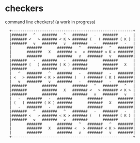 checkers
========

command line checkers! (a work in progress)


      +--------------------------------------------------------+
      |#######   ^   #######   ^   #######   -   #######   -   |
      |####### <   > ####### < K > ####### (   ) ####### ( K ) |
      |#######   v   #######   v   #######   -   #######   -   |
      |       #######       #######   ^   #######   ^   #######|
      |       #######   X   ####### <   > ####### < K > #######|
      |       #######       #######   v   #######   v   #######|
      |#######   -   #######   -   #######       #######       |
      |####### (   ) ####### ( K ) #######       #######   X   |
      |#######   -   #######   -   #######       #######       |
      |   ^   #######   ^   #######   -   #######   -   #######|
      | <   > ####### < K > ####### (   ) ####### ( K ) #######|
      |   v   #######   v   #######   -   #######   -   #######|
      |#######       #######       #######   ^   #######   ^   |
      |#######       #######   X   ####### <   > ####### < K > |
      |#######       #######       #######   v   #######   v   |
      |   -   #######   -   #######       #######       #######|
      | (   ) ####### ( K ) #######       #######   X   #######|
      |   -   #######   -   #######       #######       #######|
      |#######   ^   #######   ^   #######   -   #######   -   |
      |####### <   > ####### < K > ####### (   ) ####### ( K ) |
      |#######   v   #######   v   #######   -   #######   -   |
      |       #######       #######   ^   #######   ^   #######|
      |       #######   X   ####### <   > ####### < K > #######|
      |       #######       #######   v   #######   v   #######|
      +--------------------------------------------------------+
